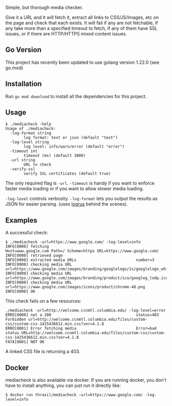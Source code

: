Simple, but thorough media checker.

Give it a URL and it will fetch it, extract all links to
CSS/JS/Images, etc on the page and check that each exists. It will
fail if any are not fetchable, if any take more than a specified
timeout to fetch, if any of them have SSL issues, or if there are
HTTP/HTTPS mixed content issues.

## Go Version
This project has recently been updated to use golang version 1.22.0 (see go.mod)

## Installation
Run `go mod download` to install all the dependencies for this project.

## Usage


```
$ ./mediacheck -help
Usage of ./mediacheck:                                                                  
  -log-format string
    	log format: text or json (default "text")
  -log-level string
    	log level: info/warn/error (default "error")
  -timeout int
    	timeout (ms) (default 3000)
  -url string
    	URL to check
  -verify-ssl
    	verify SSL certificates (default true)
```

The only required flag is `-url`. `-timeout` is handy if you want to
enforce faster media loading or if you want to allow slower media
loading.

`-log-level` controls verbosity. `-log-format` lets you output the
results as JSON for easier parsing. (uses
[logrus](https://github.com/Sirupsen/logrus) behind the scenes).

## Examples

A successful check:

```
$ ./mediacheck -url=https://www.google.com/ -log-level=info
INFO[0000] fetching                                      Host=www.google.com Path=/ Scheme=https URL=https://www.google.com/
INFO[0000] retrieved page                               
INFO[0000] extracted media URLs                          number=3
INFO[0000] checking media URL                            url=https://www.google.com/images/branding/googlelogo/1x/googlelogo_white_background_color_272x92dp.png
INFO[0000] checking media URL                            url=https://www.google.com/images/branding/product/ico/googleg_lodp.ico
INFO[0000] checking media URL                            url=https://www.google.com/images/icons/product/chrome-48.png
INFO[0000] OK                                           
```

This check fails on a few resources:

```
./mediacheck -url=http://welcome.ccnmtl.columbia.edu/ -log-level=error
ERRO[0000] not a 200                                     status=403 Forbidden url=http://welcome.ccnmtl.columbia.edu/files/custom-css/custom-css-1425436612.min.css?ver=4.1.8
ERRO[0001] Error fetching media                          Error=bad status URL=http://welcome.ccnmtl.columbia.edu/files/custom-css/custom-css-1425436612.min.css?ver=4.1.8
FATA[0001] NOT OK                                       
```

A linked CSS file is returning a 403.

## Docker

mediacheck is also available via docker. If you are running docker,
you don't have to install anything, you can just run it directly like:

```
$ docker run thraxil/mediacheck -url=https://www.google.com/ -log-level=info
```
